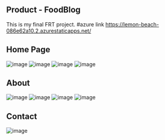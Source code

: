 ## Product - FoodBlog
This is my final FRT project.
#azure link https://lemon-beach-086e62a10.2.azurestaticapps.net/


## Home Page
![image](https://user-images.githubusercontent.com/116998797/200224323-17c17657-4360-4f04-91fc-fb8d63c1c8a1.png)
![image](https://user-images.githubusercontent.com/116998797/200224590-9fb57faf-d64f-4fc0-b454-63261c0e0d87.png)
![image](https://user-images.githubusercontent.com/116998797/200224660-87f495e3-ff30-4c3f-ad2b-693effffe102.png)
![image](https://user-images.githubusercontent.com/116998797/200224706-80cf4c49-cb72-42db-93d1-ce52a6daf3b2.png)

## About
![image](https://user-images.githubusercontent.com/116998797/200224869-2e3c1bc4-fc93-4886-a848-36640c26df9e.png)
![image](https://user-images.githubusercontent.com/116998797/200224903-25ac1dca-c7f4-4ace-b8ad-0686806dd7cb.png)
![image](https://user-images.githubusercontent.com/116998797/200225157-6d8864d4-655e-46cc-8e9f-faa4f54e8735.png)
![image](https://user-images.githubusercontent.com/116998797/200225194-5561d50d-f7a4-4622-8a72-b37c269030c2.png)

## Contact
![image](https://user-images.githubusercontent.com/116998797/200225291-9d7fb849-9544-494a-b377-7c04e3d7c03c.png)
